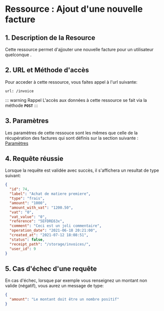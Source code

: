 # Ressource : Ajout d'une nouvelle facture

## 1. Description de la Resource

Cette ressource permet d'ajjouter une nouvelle facture pour un utilisateur quelconque .

## 2. URL et Méthode d'accès

Pour acceder à cette ressource, vous faites appel à l'url suivante:

```
url: /invoice
```

::: warning Rappel
L'accès aux données à cette ressource se fait via la méthode **`POST`**
:::

## 3. Paramètres

Les paramètres de cette ressouce sont les mêmes que celle de la récupération des factures qui sont définis sur la section suivante : [Paramètres](/guide/services/invoice/index#_3-parametres)

## 4. Requête réussie

Lorsque la requête est validée avec succès, il s'affichera un resultat de type suivant:

```json
{
  "id": 74,
  "label": "Achat de matiere premiere",
  "type": "frais",
  "amount": "1000",
  "amount_with_vat": "1200.50",
  "vat": "0",
  "vat_value": "0",
  "reference": "5EFDRE63x",
  "comment": "Ceci est un joli commentaire",
  "operation_date": "2021-06-18 20:21:00",
  "created_at": "2021-07-12 18:08:51",
  "status": false,
  "receipt_path": "/storage/invoices/",
  "user_id": 9
}
```

## 5. Cas d'échec d'une requête

En cas d'échec, lorsque par exemple vous renseignez un montant non valide (négatif), vous aurez un message de type:

```json
{
  "amount": "Le montant doit être un nombre positif"
}
```
